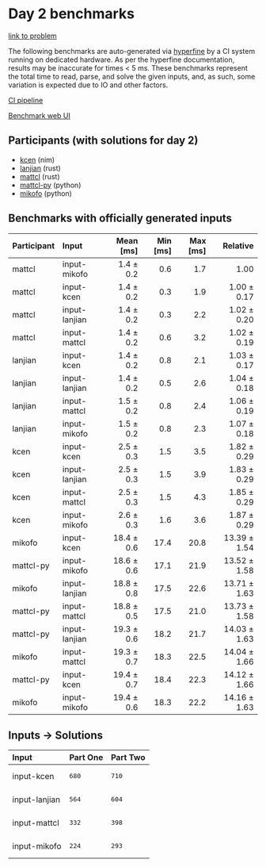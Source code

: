 # Day 2 benchmarks

[link to problem](https://adventofcode.com/2024/day/2)

The following benchmarks are auto-generated via
[hyperfine](https://github.com/sharkdp/hyperfine) by a CI system running on
dedicated hardware. As per the hyperfine documentation, results may be
inaccurate for times < 5 ms. These benchmarks represent the total time to read,
parse, and solve the given inputs, and, as such, some variation is expected due
to IO and other factors.

[CI pipeline](http://ci.papercode.net:8080/teams/main/pipelines/aoc2024)

[Benchmark web UI](https://aoc.ancalagon.black)


## Participants (with solutions for day 2)

- [kcen](https://github.com/kcen/aoc2024) (nim)
- [lanjian](https://github.com/lanjian/aoc-2024) (rust)
- [mattcl](https://github.com/mattcl/aoc2024) (rust)
- [mattcl-py](https://github.com/mattcl/aoc2024-py) (python)
- [mikofo](https://github.com/mikofo/aoc2024) (python)


## Benchmarks with officially generated inputs

| Participant | Input | Mean [ms] | Min [ms] | Max [ms] | Relative |
|:---|:---|---:|---:|---:|---:|
| mattcl | input-mikofo | 1.4 ± 0.2 | 0.6 | 1.7 | 1.00 |
| mattcl | input-kcen | 1.4 ± 0.2 | 0.3 | 1.9 | 1.00 ± 0.17 |
| mattcl | input-lanjian | 1.4 ± 0.2 | 0.3 | 2.2 | 1.02 ± 0.20 |
| mattcl | input-mattcl | 1.4 ± 0.2 | 0.6 | 3.2 | 1.02 ± 0.19 |
| lanjian | input-kcen | 1.4 ± 0.2 | 0.8 | 2.1 | 1.03 ± 0.17 |
| lanjian | input-lanjian | 1.4 ± 0.2 | 0.5 | 2.6 | 1.04 ± 0.18 |
| lanjian | input-mattcl | 1.5 ± 0.2 | 0.8 | 2.4 | 1.06 ± 0.19 |
| lanjian | input-mikofo | 1.5 ± 0.2 | 0.8 | 2.3 | 1.07 ± 0.18 |
| kcen | input-kcen | 2.5 ± 0.3 | 1.5 | 3.5 | 1.82 ± 0.29 |
| kcen | input-lanjian | 2.5 ± 0.3 | 1.5 | 3.9 | 1.83 ± 0.29 |
| kcen | input-mattcl | 2.5 ± 0.3 | 1.5 | 4.3 | 1.85 ± 0.29 |
| kcen | input-mikofo | 2.6 ± 0.3 | 1.6 | 3.6 | 1.87 ± 0.29 |
| mikofo | input-kcen | 18.4 ± 0.6 | 17.4 | 20.8 | 13.39 ± 1.54 |
| mattcl-py | input-mikofo | 18.6 ± 0.6 | 17.1 | 21.9 | 13.52 ± 1.58 |
| mikofo | input-lanjian | 18.8 ± 0.8 | 17.5 | 22.6 | 13.71 ± 1.63 |
| mattcl-py | input-mattcl | 18.8 ± 0.5 | 17.5 | 21.0 | 13.73 ± 1.58 |
| mattcl-py | input-lanjian | 19.3 ± 0.6 | 18.2 | 21.7 | 14.03 ± 1.63 |
| mikofo | input-mattcl | 19.3 ± 0.7 | 18.3 | 22.5 | 14.04 ± 1.66 |
| mattcl-py | input-kcen | 19.4 ± 0.7 | 18.4 | 22.3 | 14.12 ± 1.66 |
| mikofo | input-mikofo | 19.4 ± 0.6 | 18.3 | 22.2 | 14.16 ± 1.63 |


## Inputs -> Solutions

| Input | Part One | Part Two |
|:---|:---|:---|
|input-kcen|<pre>680</pre>|<pre>710</pre>|
|input-lanjian|<pre>564</pre>|<pre>604</pre>|
|input-mattcl|<pre>332</pre>|<pre>398</pre>|
|input-mikofo|<pre>224</pre>|<pre>293</pre>|